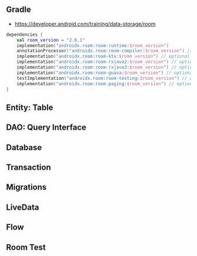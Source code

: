 
## Gradle
- https://developer.android.com/training/data-storage/room

```kts
dependencies {
    val room_version = "2.6.1"
    implementation("androidx.room:room-runtime:$room_version")
    annotationProcessor("androidx.room:room-compiler:$room_version") // If this project only uses Java source, use the Java annotationProcessor, No additional plugins are necessary
    implementation("androidx.room:room-ktx:$room_version") // optional - Kotlin Extensions and Coroutines support for Room
    implementation("androidx.room:room-rxjava2:$room_version") // optional - RxJava2 support for Room
    implementation("androidx.room:room-rxjava3:$room_version") // optional - RxJava3 support for Room
    implementation("androidx.room:room-guava:$room_version") // optional - Guava support for Room, including Optional and ListenableFuture
    testImplementation("androidx.room:room-testing:$room_version") // optional - Test helpers
    implementation("androidx.room:room-paging:$room_version") // optional - Paging 3 Integration
}
```

## Entity: Table

## DAO: Query Interface

## Database

## Transaction

## Migrations

## LiveData

## Flow

## Room Test

